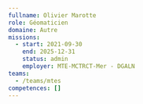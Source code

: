 ```yaml
---
fullname: Olivier Marotte
role: Géomaticien
domaine: Autre
missions:
  - start: 2021-09-30
    end: 2025-12-31
    status: admin
    employer: MTE-MCTRCT-Mer - DGALN
teams:
  - /teams/mtes
competences: []
---
```

